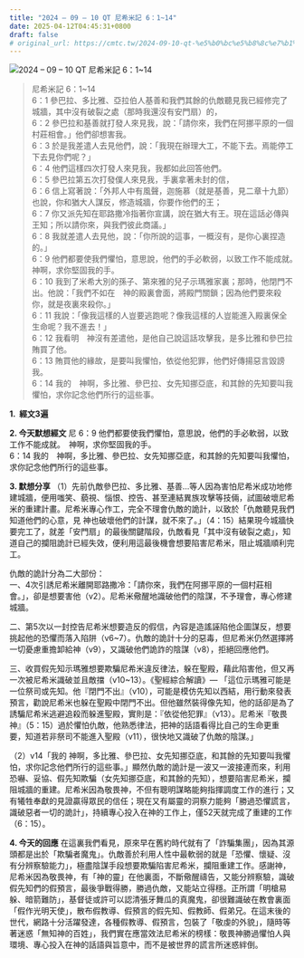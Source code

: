 ```yaml
---
title: "2024 – 09 – 10 QT 尼希米記 6：1~14"
date: 2025-04-12T04:45:31+0800
draft: false
# original_url: https://cmtc.tw/2024-09-10-qt-%e5%b0%bc%e5%b8%8c%e7%b1%b3%e8%a8%98-6%ef%bc%9a114
---
```


![2024 – 09 – 10 QT 尼希米記 6：1\~14](/images/qt.jpg  "2024 – 09 – 10 QT 尼希米記 6：1\~14")

> 尼希米記 6：1\~14  
> 6：1 參巴拉、多比雅、亞拉伯人基善和我們其餘的仇敵聽見我已經修完了城牆，其中沒有破裂之處（那時我還沒有安門扇）的，  
> 6：2 參巴拉和基善就打發人來見我，說：「請你來，我們在阿挪平原的一個村莊相會。」他們卻想害我。  
> 6：3 於是我差遣人去見他們，說：「我現在辦理大工，不能下去。焉能停工下去見你們呢？」  
> 6：4 他們這樣四次打發人來見我，我都如此回答他們。  
> 6：5 參巴拉第五次打發僕人來見我，手裏拿著未封的信，  
> 6：6 信上寫著說：「外邦人中有風聲，迦施慕（就是基善，見二章十九節）也說，你和猶大人謀反，修造城牆，你要作他們的王；  
> 6：7 你又派先知在耶路撒冷指著你宣講，說在猶大有王。現在這話必傳與王知；所以請你來，與我們彼此商議。」  
> 6：8 我就差遣人去見他，說：「你所說的這事，一概沒有，是你心裏捏造的。」  
> 6：9 他們都要使我們懼怕，意思說，他們的手必軟弱，以致工作不能成就。　神啊，求你堅固我的手。  
> 6：10 我到了米希大別的孫子、第來雅的兒子示瑪雅家裏；那時，他閉門不出。他說：「我們不如在　神的殿裏會面，將殿門關鎖；因為他們要來殺你，就是夜裏來殺你。」  
> 6：11 我說：「像我這樣的人豈要逃跑呢？像我這樣的人豈能進入殿裏保全生命呢？我不進去！」  
> 6：12 我看明　神沒有差遣他，是他自己說這話攻擊我，是多比雅和參巴拉賄買了他。  
> 6：13 賄買他的緣故，是要叫我懼怕，依從他犯罪，他們好傳揚惡言毀謗我。  
> 6：14 我的　神啊，多比雅、參巴拉、女先知挪亞底，和其餘的先知要叫我懼怕，求你記念他們所行的這些事。

**1.  經文3遍**

**2. 今天默想經文**
尼 6：9 他們都要使我們懼怕，意思說，他們的手必軟弱，以致工作不能成就。　神啊，求你堅固我的手。  
6：14 我的　神啊，多比雅、參巴拉、女先知挪亞底，和其餘的先知要叫我懼怕，求你記念他們所行的這些事。

**3. 默想分享**
（1）先前仇敵參巴拉、多比雅、基善…等人因為害怕尼希米成功地修建城牆，便用嗤笑、藐視、惱恨、控告、甚至連結異族攻擊等技倆，試圖破壞尼希米的重建計畫。尼希米專心作工，完全不理會仇敵的詭計，以致於「仇敵聽見我們知道他們的心意，見 神也破壞他們的計謀，就不來了。」（4：15）結果現今城牆快要完工了，就差「安門扇」的最後關鍵階段，仇敵看見「其中沒有破裂之處」，知道自己的攔阻詭計已經失效，便利用這最後機會想要陷害尼希米，阻止城牆順利完工。

仇敵的詭計分為二大部份：  
一、4次引誘尼希米離開耶路撒冷：「請你來，我們在阿挪平原的一個村莊相會。」，卻是想要害他（v2）。尼希米儆醒地識破他們的陰謀，不予理會，專心修建城牆。

二、第5次以一封控告尼希米想要造反的假信，內容是造謠誣陷他企圖謀反，想要挑起他的恐懼而落入陷阱（v6\~7）。仇敵的詭計十分的惡毒，但尼希米仍然選擇將一切憂慮重擔卸給神（v9），又識破他們詭詐的陰謀（v8），拒絕回應他們。

三、收買假先知示瑪雅想要欺騙尼希米違反律法，躲在聖殿，藉此陷害他，但又再一次被尼希米識破並且敵擋（v10\~13）。《聖經綜合解讀》— 「這位示瑪雅可能是一位祭司或先知。他『閉門不出』（v10），可能是模仿先知以西結，用行動來發表預言，勸說尼希米也躲在聖殿中閉門不出。但他雖然裝得像先知，他的話卻是為了誘騙尼希米逃避追殺而躲進聖殿，實則是：『依從他犯罪』（v13）。尼希米『敬畏神』（5：15）過於懼怕仇敵，他熟悉律法，把神的話語看得比自己的生命更重要，知道若非祭司不能進入聖殿（v11），很快地又識破了仇敵的陰謀。」

（2）v14「我的 神啊，多比雅、參巴拉、女先知挪亞底，和其餘的先知要叫我懼怕，求你記念他們所行的這些事。」顯然仇敵的詭計是一波又一波接連而來，利用恐嚇、妥協、假先知欺騙（女先知挪亞底，和其餘的先知），想要陷害尼希米，攔阻城牆的重建。尼希米因為敬畏神，不但有聰明謀略能夠指揮調度工作的進行；又有犧牲奉獻的見證贏得眾民的信任；現在又有屬靈的洞察力能夠「勝過恐懼謊言，識破惡者一切的詭計」，持續專心投入在神的工作上，僅52天就完成了重建的工作（6：15）。

**4. 今天的回應**
在這裏我們看見，原來早在舊約時代就有了「詐騙集團」，因為其源頭都是出於「欺騙者魔鬼」。仇敵善於利用人性中最軟弱的就是「恐懼、懷疑、沒有分辨察驗能力」，極盡陰謀手段想要欺騙陷害尼希米，攔阻重建工作。感謝神，尼希米因為敬畏神，有「神的靈」在他裏面，不斷儆醒禱告，又能分辨察驗，識破假先知們的假預言，最後爭戰得勝，勝過仇敵，又能站立得穩。正所謂「明槍易躲、暗箭難防」，基督徒或許可以認清張牙舞瓜的真魔鬼，卻很難識破在教會裏面「假作光明天使」，散布假教導、假預言的假先知、假教師、假弟兄。在這末後的世代，網路十分活躍發達，各種假教導、假預言，包裝了「敬虔的外貌」，隨時等著迷惑「無知神的百姓」，我們實在應當效法尼希米的榜樣：敬畏神勝過懼怕人與環境、專心投入在神的話語與旨意中，而不是被世界的謊言所迷惑絆倒。
